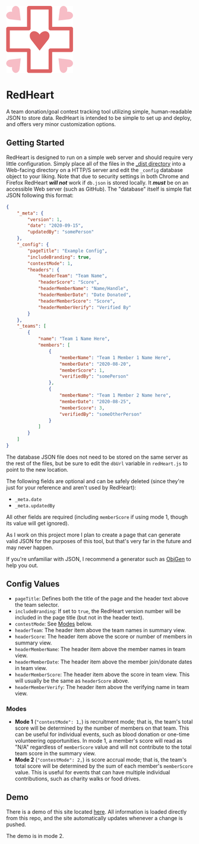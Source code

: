 ![RedHeart Logo](/_img/rhLogo.svg)
# RedHeart
A team donation/goal contest tracking tool utilizing simple, human-readable JSON to store data. RedHeart is intended to be simple to set up and deploy, and offers very minor customization options.

## Getting Started
RedHeart is designed to run on a simple web server and should require very little configuration. Simply place all of the files in the [\_dist directory](/RedHeart_dist) into a Web-facing directory on a HTTP/S server and edit the `_config` database object to your liking. Note that due to security settings in both Chrome and Firefox RedHeart ***will not*** work if `db.json` is stored locally. It ***must*** be on an accessible Web server (such as GitHub). The "database" itself is simple flat JSON following this format:

``` json
{
	"_meta": {
		"version": 1,
		"date": "2020-09-15",
		"updatedBy": "somePerson"
	},
	"_config": {
		"pageTitle": "Example Config",
		"includeBranding": true,
		"contestMode": 1,
		"headers": {
			"headerTeam": "Team Name",
			"headerScore": "Score",
			"headerMemberName": "Name/Handle",
			"headerMemberDate": "Date Donated",
			"headerMemberScore": "Score",
			"headerMemberVerify": "Verified By"
		}
	},
	"_teams": [
		{
			"name": "Team 1 Name Here",
			"members": [
				{
					"memberName": "Team 1 Member 1 Name Here",
					"memberDate": "2020-08-20",
					"memberScore": 1,
					"verifiedBy": "somePerson"
				},
				{
					"memberName": "Team 1 Member 2 Name here",
					"memberDate": "2020-08-25",
					"memberScore": 3,
					"verifiedBy": "someOtherPerson"
				}
			]
		}
	]
}
```
The database JSON file does not need to be stored on the same server as the rest of the files, but be sure to edit the `dbUrl` variable in `redHeart.js` to point to the new location.

The following fields are optional and can be safely deleted (since they're just for your reference and aren't used by RedHeart):
* `_meta.date`
* `_meta.updatedBy`

All other fields are required (including `memberScore` if using mode 1, though its value will get ignored).

As I work on this project more I plan to create a page that can generate valid JSON for the purposes of this tool, but that's very far in the future and may never happen.

If you're unfamiliar with JSON, I recommend a generator such as [ObjGen](https://beta5.objgen.com/json/) to help you out.

## Config Values
* `pageTitle`: Defines both the title of the page and the header text above the team selector.
* `includeBranding`: If set to `true`, the RedHeart version number will be included in the page title (but not in the header text).
* `contestMode`: See [Modes](#modes) below.
* `headerTeam`: The header item above the team names in summary view.
* `headerScore`: The header item above the score or number of members in summary view.
* `headerMemberName`: The header item above the member names in team view.
* `headerMemberDate`: The header item above the member join/donate dates in team view.
* `headerMemberScore`: The header item above the score in team view. This will usually be the same as `headerScore` above.
* `headerMemberVerify`: The header item above the verifying name in team view.

### Modes
* **Mode 1** (`"contestMode": 1,`) is recruitment mode; that is, the team's total score will be determined by the number of members on that team. This can be useful for individual events, such as blood donation or one-time volunteering opportunities. In mode 1, a member's score will read as "N/A" regardless of `memberScore` value and will not contribute to the total team score in the summary view.
* **Mode 2** (`"contestMode": 2,`) is score accrual mode; that is, the team's total score will be determined by the sum of each member's `memberScore` value. This is useful for events that can have multiple individual contributions, such as charity walks or food drives.

## Demo
There is a demo of this site located [here](https://emberheartshine.github.io/RedHeart/RedHeart_dist/). All information is loaded directly from this repo, and the site automatically updates whenever a change is pushed.

The demo is in mode 2.

